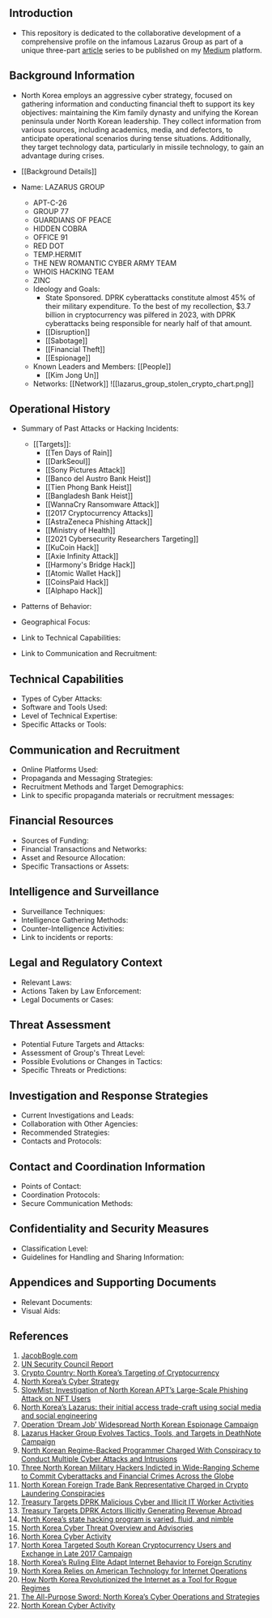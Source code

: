 ## Introduction

- This repository is dedicated to the collaborative development of a comprehensive profile on the infamous Lazarus Group as part of a unique three-part [article](https://medium.com/p/1369a6383758) series to be published on my [Medium](https://medium.com/@ervin.zubic) platform.

## Background Information
- North Korea employs an aggressive cyber strategy, focused on gathering information and conducting financial theft to support its key objectives: maintaining the Kim family dynasty and unifying the Korean peninsula under North Korean leadership. They collect information from various sources, including academics, media, and defectors, to anticipate operational scenarios during tense situations. Additionally, they target technology data, particularly in missile technology, to gain an advantage during crises.
- [[Background Details]]

- Name: LAZARUS GROUP 
	- APT-C-26
	- GROUP 77
	- GUARDIANS OF PEACE
	- HIDDEN COBRA
	- OFFICE 91
	- RED DOT
	- TEMP.HERMIT
	- THE NEW ROMANTIC CYBER ARMY TEAM
	- WHOIS HACKING TEAM
	- ZINC
	- Ideology and Goals:
		- State Sponsored. DPRK cyberattacks constitute almost 45% of their military expenditure. To the best of my recollection, $3.7 billion in cryptocurrency was pilfered in 2023, with DPRK cyberattacks being responsible for nearly half of that amount.
		- [[Disruption]]
		- [[Sabotage]]
		- [[Financial Theft]]
		- [[Espionage]]
	- Known Leaders and Members: [[People]]
		- [[Kim Jong Un]]
	- Networks: [[Network]]
![[lazarus_group_stolen_crypto_chart.png]]
## Operational History

- Summary of Past Attacks or Hacking Incidents:

  - [[Targets]]: 
	  - [[Ten Days of Rain]]
	  - [[DarkSeoul]]
	  - [[Sony Pictures Attack]]
	  - [[Banco del Austro Bank Heist]]
	  - [[Tien Phong Bank Heist]]
	  - [[Bangladesh Bank Heist]]
	  - [[WannaCry Ransomware Attack]]
	  - [[2017 Cryptocurrency Attacks]]
	  - [[AstraZeneca Phishing Attack]]
	  - [[Ministry of Health]]
	  - [[2021 Cybersecurity Researchers Targeting]]
	  - [[KuCoin Hack]]
	  - [[Axie Infinity Attack]]
	  - [[Harmony's Bridge Hack]]
	  - [[Atomic Wallet Hack]]
	  - [[CoinsPaid Hack]]
	  - [[Alphapo Hack]]

- Patterns of Behavior:
- Geographical Focus:
- Link to Technical Capabilities: 
- Link to Communication and Recruitment:

## Technical Capabilities

- Types of Cyber Attacks:
- Software and Tools Used:
- Level of Technical Expertise:
- Specific Attacks or Tools: 

## Communication and Recruitment

- Online Platforms Used:
- Propaganda and Messaging Strategies:
- Recruitment Methods and Target Demographics:
- Link to specific propaganda materials or recruitment messages: 

## Financial Resources

- Sources of Funding:
- Financial Transactions and Networks:
- Asset and Resource Allocation:
- Specific Transactions or Assets: 

## Intelligence and Surveillance

- Surveillance Techniques:
- Intelligence Gathering Methods:
- Counter-Intelligence Activities:
- Link to incidents or reports: 

## Legal and Regulatory Context

- Relevant Laws:
- Actions Taken by Law Enforcement:
- Legal Documents or Cases: 

## Threat Assessment

- Potential Future Targets and Attacks:
- Assessment of Group's Threat Level:
- Possible Evolutions or Changes in Tactics:
- Specific Threats or Predictions: 

## Investigation and Response Strategies

- Current Investigations and Leads:
- Collaboration with Other Agencies:
- Recommended Strategies:
- Contacts and Protocols: 

## Contact and Coordination Information

- Points of Contact:
- Coordination Protocols:
- Secure Communication Methods:

## Confidentiality and Security Measures

- Classification Level:
- Guidelines for Handling and Sharing Information:

## Appendices and Supporting Documents

- Relevant Documents:
- Visual Aids:

## References
1. [JacobBogle.com](http://www.jacobbogle.com/accessdprk.html)
2. [UN Security Council Report](https://www.securitycouncilreport.org/un-documents/dprk-north-korea/)
3. [Crypto Country: North Korea’s Targeting of Cryptocurrency](https://www.recordedfuture.com/crypto-country-north-koreas-targeting-cryptocurrency)
4. [North Korea’s Cyber Strategy](https://www.recordedfuture.com/north-koreas-cyber-strategy)
5. [SlowMist: Investigation of North Korean APT’s Large-Scale Phishing Attack on NFT Users](https://slowmist.medium.com/slowmist-our-in-depth-investigation-of-north-korean-apts-large-scale-phishing-attack-on-nft-users-362117600519)
6. [North Korea’s Lazarus: their initial access trade-craft using social media and social engineering](https://research.nccgroup.com/2022/05/05/north-koreas-lazarus-and-their-initial-access-trade-craft-using-social-media-and-social-engineering/)
7. [Operation ‘Dream Job’ Widespread North Korean Espionage Campaign](https://www.clearskysec.com/wp-content/uploads/2020/08/Dream-Job-Campaign.pdf)
8. [Lazarus Hacker Group Evolves Tactics, Tools, and Targets in DeathNote Campaign](https://thehackernews.com/2023/04/lazarus-hacker-group-evolves-tactics.html)
9. [North Korean Regime-Backed Programmer Charged With Conspiracy to Conduct Multiple Cyber Attacks and Intrusions](https://www.justice.gov/opa/pr/north-korean-regime-backed-programmer-charged-conspiracy-conduct-multiple-cyber-attacks-and)
10. [Three North Korean Military Hackers Indicted in Wide-Ranging Scheme to Commit Cyberattacks and Financial Crimes Across the Globe](https://www.justice.gov/opa/pr/three-north-korean-military-hackers-indicted-wide-ranging-scheme-commit-cyberattacks-and)
11. [North Korean Foreign Trade Bank Representative Charged in Crypto Laundering Conspiracies](https://www.justice.gov/opa/pr/north-korean-foreign-trade-bank-representative-charged-crypto-laundering-conspiracies)
12. [Treasury Targets DPRK Malicious Cyber and Illicit IT Worker Activities](https://home.treasury.gov/news/press-releases/jy1498)
13. [Treasury Targets DPRK Actors Illicitly Generating Revenue Abroad](https://home.treasury.gov/news/press-releases/jy1313)
14. [North Korea’s state hacking program is varied, fluid, and nimble](https://www.csoonline.com/article/657312/north-koreas-state-hacking-program-is-varied-fluid-and-nimble.html)
15. [North Korea Cyber Threat Overview and Advisories](https://www.cisa.gov/topics/cyber-threats-and-advisories/advanced-persistent-threats/north-korea)
16. [North Korea Cyber Activity](https://go.recordedfuture.com/hubfs/reports/north-korea-activity.pdf)
17. [North Korea Targeted South Korean Cryptocurrency Users and Exchange in Late 2017 Campaign](https://www.recordedfuture.com/blog/north-korea-cryptocurrency-campaign)
18. [North Korea’s Ruling Elite Adapt Internet Behavior to Foreign Scrutiny](https://www.recordedfuture.com/blog/north-korea-internet-behavior)
19. [North Korea Relies on American Technology for Internet Operations](https://www.recordedfuture.com/blog/north-korea-internet-operations)
20. [How North Korea Revolutionized the Internet as a Tool for Rogue Regimes](https://go.recordedfuture.com/hubfs/reports/cta-2020-0209.pdf)
21. [The All-Purpose Sword: North Korea’s Cyber Operations and Strategies](https://www.ccdcoe.org/uploads/2019/06/Art_08_The-All-Purpose-Sword.pdf)
22. [North Korean Cyber Activity](https://www.hhs.gov/sites/default/files/dprk-cyber-espionage.pdf)

